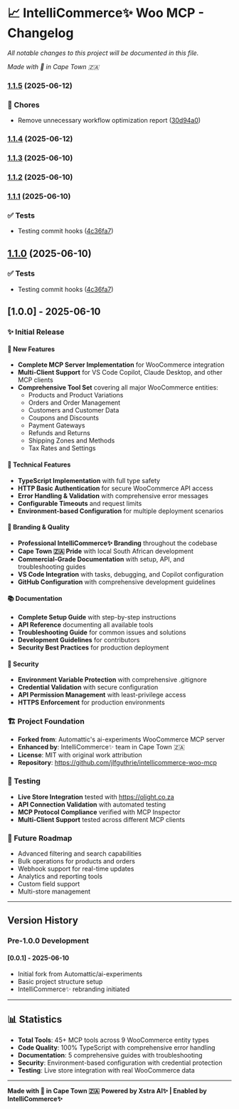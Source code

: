 # 📈 IntelliCommerce✨ Woo MCP - Changelog

*All notable changes to this project will be documented in this file.*

*Made with 🧡 in Cape Town 🇿🇦*

### [1.1.5](https://github.com/jlfguthrie/intellicommerce-woo-mcp/compare/v1.1.4...v1.1.5) (2025-06-12)


### 🧹 Chores

* Remove unnecessary workflow optimization report ([30d94a0](https://github.com/jlfguthrie/intellicommerce-woo-mcp/commit/30d94a0624f91835303f52b9898c11f7d50469fa))

### [1.1.4](https://github.com/jlfguthrie/intellicommerce-woo-mcp/compare/v1.1.3...v1.1.4) (2025-06-12)

### [1.1.3](https://github.com/jlfguthrie/intellicommerce-woo-mcp/compare/v1.1.2...v1.1.3) (2025-06-10)

### [1.1.2](https://github.com/jlfguthrie/intellicommerce-woo-mcp/compare/v1.1.1...v1.1.2) (2025-06-10)

### [1.1.1](https://github.com/jlfguthrie/intellicommerce-woo-mcp/compare/v1.0.1...v1.1.1) (2025-06-10)


### ✅ Tests

* Testing commit hooks ([4c36fa7](https://github.com/jlfguthrie/intellicommerce-woo-mcp/commit/4c36fa7ee6550e5311fe0001143a9d89c627465d))

## [1.1.0](https://github.com/jlfguthrie/intellicommerce-woo-mcp/compare/v1.0.1...v1.1.0) (2025-06-10)


### ✅ Tests

* Testing commit hooks ([4c36fa7](https://github.com/jlfguthrie/intellicommerce-woo-mcp/commit/4c36fa7ee6550e5311fe0001143a9d89c627465d))

## [1.0.0] - 2025-06-10

### ✨ Initial Release

#### 🎯 New Features
- **Complete MCP Server Implementation** for WooCommerce integration
- **Multi-Client Support** for VS Code Copilot, Claude Desktop, and other MCP clients
- **Comprehensive Tool Set** covering all major WooCommerce entities:
  - Products and Product Variations
  - Orders and Order Management
  - Customers and Customer Data
  - Coupons and Discounts
  - Payment Gateways
  - Refunds and Returns
  - Shipping Zones and Methods
  - Tax Rates and Settings

#### 🔧 Technical Features
- **TypeScript Implementation** with full type safety
- **HTTP Basic Authentication** for secure WooCommerce API access
- **Error Handling & Validation** with comprehensive error messages
- **Configurable Timeouts** and request limits
- **Environment-based Configuration** for multiple deployment scenarios

#### 🎨 Branding & Quality
- **Professional IntelliCommerce✨ Branding** throughout the codebase
- **Cape Town 🇿🇦 Pride** with local South African development
- **Commercial-Grade Documentation** with setup, API, and troubleshooting guides
- **VS Code Integration** with tasks, debugging, and Copilot configuration
- **GitHub Configuration** with comprehensive development guidelines

#### 📚 Documentation
- **Complete Setup Guide** with step-by-step instructions
- **API Reference** documenting all available tools
- **Troubleshooting Guide** for common issues and solutions
- **Development Guidelines** for contributors
- **Security Best Practices** for production deployment

#### 🔐 Security
- **Environment Variable Protection** with comprehensive .gitignore
- **Credential Validation** with secure configuration
- **API Permission Management** with least-privilege access
- **HTTPS Enforcement** for production environments

### 🏗️ Project Foundation
- **Forked from**: Automattic's ai-experiments WooCommerce MCP server
- **Enhanced by**: IntelliCommerce✨ team in Cape Town 🇿🇦
- **License**: MIT with original work attribution
- **Repository**: https://github.com/jlfguthrie/intellicommerce-woo-mcp

### 🧪 Testing
- **Live Store Integration** tested with https://olight.co.za
- **API Connection Validation** with automated testing
- **MCP Protocol Compliance** verified with MCP Inspector
- **Multi-Client Support** tested across different MCP clients

### 🎯 Future Roadmap
- Advanced filtering and search capabilities
- Bulk operations for products and orders
- Webhook support for real-time updates
- Analytics and reporting tools
- Custom field support
- Multi-store management

---

## Version History

### Pre-1.0.0 Development

#### [0.0.1] - 2025-06-10
- Initial fork from Automattic/ai-experiments
- Basic project structure setup
- IntelliCommerce✨ rebranding initiated

---

## 📊 Statistics

- **Total Tools**: 45+ MCP tools across 9 WooCommerce entity types
- **Code Quality**: 100% TypeScript with comprehensive error handling
- **Documentation**: 5 comprehensive guides with troubleshooting
- **Security**: Environment-based configuration with credential protection
- **Testing**: Live store integration with real WooCommerce data

---

**Made with 🧡 in Cape Town 🇿🇦**
**Powered by Xstra AI✨ | Enabled by IntelliCommerce✨**
